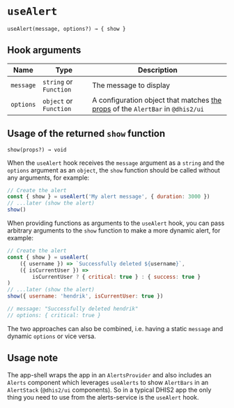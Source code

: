 # `useAlert`

`useAlert(message, options?) → { show }`

## Hook arguments

| Name      | Type                   | Description                                                                                                                                            |
| --------- | ---------------------- | ------------------------------------------------------------------------------------------------------------------------------------------------------ |
| `message` | `string` or `Function` | The message to display                                                                                                                                 |
| `options` | `object` or `Function` | A configuration object that matches [the props](https://ui.dhis2.nu/#/api?id=coresrcalertbaralertbarproptypes-object) of the `AlertBar` in `@dhis2/ui` |

## Usage of the returned `show` function

`show(props?) → void`

When the `useAlert` hook receives the `message` argument as a `string` and the `options` argument as an `object`, the `show` function should be called without any arguments, for example:

```js
// Create the alert
const { show } = useAlert('My alert message', { duration: 3000 })
// ...later (show the alert)
show()
```

When providing functions as arguments to the `useAlert` hook, you can pass arbitrary arguments to the `show` function to make a more dynamic alert, for example:

```js
// Create the alert
const { show } = useAlert(
    ({ username }) => `Successfully deleted ${username}`,
    ({ isCurrentUser }) =>
        isCurrentUser ? { critical: true } : { success: true }
)
// ...later (show the alert)
show({ username: 'hendrik', isCurrentUser: true })

// message: "Successfully deleted hendrik"
// options: { critical: true }
```

The two approaches can also be combined, i.e. having a static `message` and dynamic `options` or vice versa.

## Usage note

The app-shell wraps the app in an `AlertsProvider` and also includes an `Alerts` component which leverages `useAlerts` to show `AlertBars` in an `AlertStack` (`@dhis2/ui` components). So in a typical DHIS2 app the only thing you need to use from the alerts-service is the `useAlert` hook.
